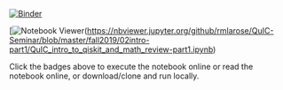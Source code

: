 [![Binder](https://mybinder.org/badge_logo.svg)](https://mybinder.org/v2/gh/rmlarose/QuIC-Seminar/master?filepath=fall2019%2F02intro-part1)

[![Notebook Viewer](https://github.com/jupyter/design/tree/master/logos/Badges/nb_viewer_badge.png)(https://nbviewer.jupyter.org/github/rmlarose/QuIC-Seminar/blob/master/fall2019/02intro-part1/QuIC_intro_to_qiskit_and_math_review-part1.ipynb)

Click the badges above to execute the notebook online or read the notebook online, or download/clone and run locally.

